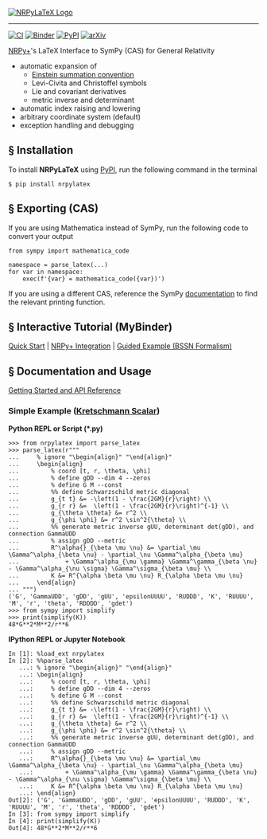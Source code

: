 [![NRPyLaTeX Logo](https://raw.githubusercontent.com/zachetienne/nrpylatex/main/docs/imgs/logo.png)](https://zachetienne.github.io/nrpylatex/)

---

[![CI](https://github.com/zachetienne/nrpylatex/actions/workflows/main.yaml/badge.svg)](https://github.com/zachetienne/nrpylatex/actions/workflows/main.yaml)
[![Binder](https://mybinder.org/badge_logo.svg)](https://mybinder.org/v2/gh/zachetienne/nrpylatex.git/HEAD?filepath=docs%2FNRPyLaTeX%20Tutorial.ipynb)
[![PyPI](https://img.shields.io/pypi/v/nrpylatex.svg)](https://pypi.org/project/nrpylatex/)
[![arXiv](https://img.shields.io/badge/arXiv-2111.05861-B31B1B)](https://arxiv.org/abs/2111.05861)

[NRPy+](https://github.com/zachetienne/nrpytutorial)'s LaTeX Interface to SymPy (CAS) for General Relativity

- automatic expansion of
  - [Einstein summation convention](https://en.wikipedia.org/wiki/Einstein_notation)
  - Levi-Civita and Christoffel symbols
  - Lie and covariant derivatives
  - metric inverse and determinant
- automatic index raising and lowering
- arbitrary coordinate system (default)
- exception handling and debugging

## &#167; Installation

To install **NRPyLaTeX** using [PyPI](https://pypi.org/project/nrpylatex/), run the following command in the terminal

    $ pip install nrpylatex

## &#167; Exporting (CAS)

If you are using Mathematica instead of SymPy, run the following code to convert your output

    from sympy import mathematica_code
    
    namespace = parse_latex(...)
    for var in namespace:
        exec(f'{var} = mathematica_code({var})')

If you are using a different CAS, reference the SymPy [documentation](https://docs.sympy.org/latest/modules/printing.html) to find the relevant printing function.

## &#167; Interactive Tutorial (MyBinder)

[Quick Start](https://mybinder.org/v2/gh/zachetienne/nrpylatex.git/HEAD?filepath=docs%2FNRPyLaTeX%20Tutorial.ipynb) | [NRPy+ Integration](https://mybinder.org/v2/gh/zachetienne/nrpytutorial/HEAD?filepath=Tutorial-SymPy_LaTeX_Interface.ipynb) | [Guided Example (BSSN Formalism)](https://mybinder.org/v2/gh/zachetienne/nrpytutorial/HEAD?filepath=Tutorial-LaTeX_Interface_Example-BSSN_Cartesian.ipynb)

## &#167; Documentation and Usage

[Getting Started and API Reference](https://zachetienne.github.io/nrpylatex/)

### Simple Example ([Kretschmann Scalar](https://en.wikipedia.org/wiki/Kretschmann_scalar))

**Python REPL or Script (*.py)**

    >>> from nrpylatex import parse_latex
    >>> parse_latex(r"""
    ...     % ignore "\begin{align}" "\end{align}"
    ...     \begin{align}
    ...         % coord [t, r, \theta, \phi]
    ...         % define gDD --dim 4 --zeros
    ...         % define G M --const
    ...         %% define Schwarzschild metric diagonal
    ...         g_{t t} &= -\left(1 - \frac{2GM}{r}\right) \\
    ...         g_{r r} &=  \left(1 - \frac{2GM}{r}\right)^{-1} \\
    ...         g_{\theta \theta} &= r^2 \\
    ...         g_{\phi \phi} &= r^2 \sin^2{\theta} \\
    ...         %% generate metric inverse gUU, determinant det(gDD), and connection GammaUDD
    ...         % assign gDD --metric
    ...         R^\alpha{}_{\beta \mu \nu} &= \partial_\mu \Gamma^\alpha_{\beta \nu} - \partial_\nu \Gamma^\alpha_{\beta \mu}
    ...             + \Gamma^\alpha_{\mu \gamma} \Gamma^\gamma_{\beta \nu} - \Gamma^\alpha_{\nu \sigma} \Gamma^\sigma_{\beta \mu} \\
    ...         K &= R^{\alpha \beta \mu \nu} R_{\alpha \beta \mu \nu}
    ...     \end{align}
    ... """)
    ('G', 'GammaUDD', 'gDD', 'gUU', 'epsilonUUUU', 'RUDDD', 'K', 'RUUUU', 'M', 'r', 'theta', 'RDDDD', 'gdet')
    >>> from sympy import simplify
    >>> print(simplify(K))
    48*G**2*M**2/r**6

**IPython REPL or Jupyter Notebook**

    In [1]: %load_ext nrpylatex
    In [2]: %%parse_latex
       ...: % ignore "\begin{align}" "\end{align}"
       ...: \begin{align}
       ...:     % coord [t, r, \theta, \phi]
       ...:     % define gDD --dim 4 --zeros
       ...:     % define G M --const
       ...:     %% define Schwarzschild metric diagonal
       ...:     g_{t t} &= -\left(1 - \frac{2GM}{r}\right) \\
       ...:     g_{r r} &=  \left(1 - \frac{2GM}{r}\right)^{-1} \\
       ...:     g_{\theta \theta} &= r^2 \\
       ...:     g_{\phi \phi} &= r^2 \sin^2{\theta} \\
       ...:     %% generate metric inverse gUU, determinant det(gDD), and connection GammaUDD
       ...:     % assign gDD --metric
       ...:     R^\alpha{}_{\beta \mu \nu} &= \partial_\mu \Gamma^\alpha_{\beta \nu} - \partial_\nu \Gamma^\alpha_{\beta \mu}
       ...:         + \Gamma^\alpha_{\mu \gamma} \Gamma^\gamma_{\beta \nu} - \Gamma^\alpha_{\nu \sigma} \Gamma^\sigma_{\beta \mu} \\
       ...:     K &= R^{\alpha \beta \mu \nu} R_{\alpha \beta \mu \nu}
       ...: \end{align}
    Out[2]: ('G', 'GammaUDD', 'gDD', 'gUU', 'epsilonUUUU', 'RUDDD', 'K', 'RUUUU', 'M', 'r', 'theta', 'RDDDD', 'gdet')
    In [3]: from sympy import simplify
    In [4]: print(simplify(K))
    Out[4]: 48*G**2*M**2/r**6
